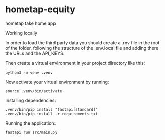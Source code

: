 # hometap-equity
hometap take home app

Working locally

In order to load the third party data you should create a .rnv file in the root of the folder, following the structure of the .env.local file and adding there the URLs and the API_KEYS.

Then create a virtual environment in your project directory like this:
```
python3 -m venv .venv
```
Now activate your virtual environment by running:
```
source .venv/bin/activate
```


Installing dependencies:
```
.venv/bin/pip install "fastapi[standard]"
.venv/bin/pip install -r requirements.txt
```

Running the application:

```
fastapi run src/main.py
```

